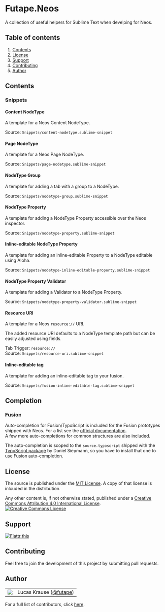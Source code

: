 # Futape.Neos

A collection of useful helpers for Sublime Text when develping for Neos.



## Table of contents

1.  [Contents](#contents)
2.  [License](#license)
3.  [Support](#support)
4.  [Contributing](#contributing)
5.  [Author](#author)



## Contents

### Snippets

#### Content NodeType

A template for a Neos Content NodeType.

Source: `Snippets/content-nodetype.sublime-snippet`

#### Page NodeType

A template for a Neos Page NodeType.

Source: `Snippets/page-nodetype.sublime-snippet`

#### NodeType Group

A template for adding a tab with a group to a NodeType.

Source: `Snippets/nodetype-group.sublime-snippet`

#### NodeType Property

A template for adding a NodeType Property accessible over the Neos inspector.

Source: `Snippets/nodetype-property.sublime-snippet`

#### Inline-editable NodeType Property

A template for adding an inline-editable Property to a NodeType editable using Aloha.

Source: `Snippets/nodetype-inline-editable-property.sublime-snippet`

#### NodeType Property Validator

A template for adding a Validator to a NodeType Property.

Source: `Snippets/nodetype-property-validator.sublime-snippet`

#### Resource URI

A template for a Neos `resource://` URI.

The added resource URI defaults to a NodeType template path but can be easily adjusted using fields.

Tab Trigger: `resource://`  
Source: `Snippets/resource-uri.sublime-snippet`

#### Inline-editable tag

A template for adding an inline-editable tag to your fusion.

Source: `Snippets/fusion-inline-editable-tag.sublime-snippet`


## Completion

### Fusion

Auto-completion for Fusion/TypoScript is included for the Fusion prototypes shipped with Neos. For a list see the [official documentation](http://neos.readthedocs.io/en/stable/References/NeosFusionReference.html).  
A few more auto-completions for common structures are also included.

The auto-completion is scoped to the `source.typoscript` shipped with the [TypoScript package](https://packagecontrol.io/packages/TypoScript) by Daniel Siepmann, so you have to install that one to use Fusion auto-completion.


## License

The source is published under the [MIT License](https://opensource.org/licenses/MIT).
A copy of that license is inlcuded in the distribution.

Any other content is, if not otherwise stated, published under a [Creative Commons Attribution 4.0 International License](http://creativecommons.org/licenses/by/4.0/).
<a href="http://creativecommons.org/licenses/by/4.0/"><img alt="Creative Commons License" border="0" src="https://i.creativecommons.org/l/by/4.0/80x15.png" /></a>



## Support

<a href="https://flattr.com/submit/auto?user_id=lucaskrause&amp;url=https%3A%2F%2Fgithub.com%2Ffutape%2Fsublime-neos" target="_blank"><img src="http://button.flattr.com/flattr-badge-large.png" alt="Flattr this" title="Flattr this" border="0"></a>



## Contributing

Feel free to join the development of this project by submitting pull requests.



## Author

<table><tbody><tr><td>
    <img src="http://www.gravatar.com/avatar/118bcae2fda8b302155ad47a2bfda556.png?s=100&amp;d=monsterid" />
</td><td>
    Lucas Krause (<a href="https://twitter.com/futape">@futape</a>)
</td></tr></tbody></table>

For a full list of contributors, click [here](https://github.com/futape/sublime-neos/graphs/contributors).
